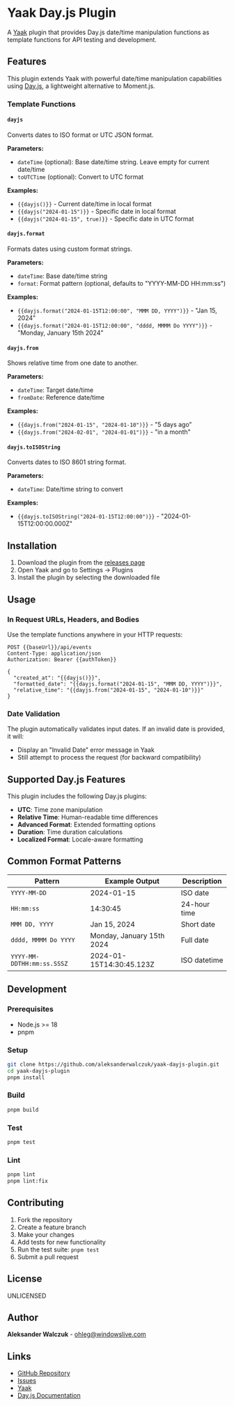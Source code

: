 # Yaak Day.js Plugin

A [Yaak](https://yaak.app) plugin that provides Day.js date/time manipulation functions as template functions for API testing and development.

## Features

This plugin extends Yaak with powerful date/time manipulation capabilities using [Day.js](https://day.js.org/), a lightweight alternative to Moment.js.

### Template Functions

#### `dayjs`

Converts dates to ISO format or UTC JSON format.

**Parameters:**

- `dateTime` (optional): Base date/time string. Leave empty for current date/time
- `toUTCTime` (optional): Convert to UTC format

**Examples:**

- `{{dayjs()}}` - Current date/time in local format
- `{{dayjs("2024-01-15")}}` - Specific date in local format
- `{{dayjs("2024-01-15", true)}}` - Specific date in UTC format

#### `dayjs.format`

Formats dates using custom format strings.

**Parameters:**

- `dateTime`: Base date/time string
- `format`: Format pattern (optional, defaults to "YYYY-MM-DD HH:mm:ss")

**Examples:**

- `{{dayjs.format("2024-01-15T12:00:00", "MMM DD, YYYY")}}` - "Jan 15, 2024"
- `{{dayjs.format("2024-01-15T12:00:00", "dddd, MMMM Do YYYY")}}` - "Monday, January 15th 2024"

#### `dayjs.from`

Shows relative time from one date to another.

**Parameters:**

- `dateTime`: Target date/time
- `fromDate`: Reference date/time

**Examples:**

- `{{dayjs.from("2024-01-15", "2024-01-10")}}` - "5 days ago"
- `{{dayjs.from("2024-02-01", "2024-01-01")}}` - "in a month"

#### `dayjs.toISOString`

Converts dates to ISO 8601 string format.

**Parameters:**

- `dateTime`: Date/time string to convert

**Examples:**

- `{{dayjs.toISOString("2024-01-15T12:00:00")}}` - "2024-01-15T12:00:00.000Z"

## Installation

1. Download the plugin from the [releases page](https://github.com/aleksanderwalczuk/yaak-dayjs-plugin/releases)
2. Open Yaak and go to Settings → Plugins
3. Install the plugin by selecting the downloaded file

## Usage

### In Request URLs, Headers, and Bodies

Use the template functions anywhere in your HTTP requests:

```
POST {{baseUrl}}/api/events
Content-Type: application/json
Authorization: Bearer {{authToken}}

{
  "created_at": "{{dayjs()}}",
  "formatted_date": "{{dayjs.format("2024-01-15", "MMM DD, YYYY")}}",
  "relative_time": "{{dayjs.from("2024-01-15", "2024-01-10")}}"
}
```

### Date Validation

The plugin automatically validates input dates. If an invalid date is provided, it will:

- Display an "Invalid Date" error message in Yaak
- Still attempt to process the request (for backward compatibility)

## Supported Day.js Features

This plugin includes the following Day.js plugins:

- **UTC**: Time zone manipulation
- **Relative Time**: Human-readable time differences
- **Advanced Format**: Extended formatting options
- **Duration**: Time duration calculations
- **Localized Format**: Locale-aware formatting

## Common Format Patterns

| Pattern                    | Example Output            | Description  |
| -------------------------- | ------------------------- | ------------ |
| `YYYY-MM-DD`               | 2024-01-15                | ISO date     |
| `HH:mm:ss`                 | 14:30:45                  | 24-hour time |
| `MMM DD, YYYY`             | Jan 15, 2024              | Short date   |
| `dddd, MMMM Do YYYY`       | Monday, January 15th 2024 | Full date    |
| `YYYY-MM-DDTHH:mm:ss.SSSZ` | 2024-01-15T14:30:45.123Z  | ISO datetime |

## Development

### Prerequisites

- Node.js >= 18
- pnpm

### Setup

```bash
git clone https://github.com/aleksanderwalczuk/yaak-dayjs-plugin.git
cd yaak-dayjs-plugin
pnpm install
```

### Build

```bash
pnpm build
```

### Test

```bash
pnpm test
```

### Lint

```bash
pnpm lint
pnpm lint:fix
```

## Contributing

1. Fork the repository
2. Create a feature branch
3. Make your changes
4. Add tests for new functionality
5. Run the test suite: `pnpm test`
6. Submit a pull request

## License

UNLICENSED

## Author

**Aleksander Walczuk** - [ohleg@windowslive.com](mailto:ohleg@windowslive.com)

## Links

- [GitHub Repository](https://github.com/aleksanderwalczuk/yaak-dayjs-plugin)
- [Issues](https://github.com/aleksanderwalczuk/yaak-dayjs-plugin/issues)
- [Yaak](https://yaak.app)
- [Day.js Documentation](https://day.js.org/docs/)

